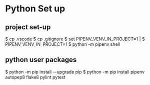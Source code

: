 # Python Set up

## project set-up
$ cp .vscode
$ cp .gitignore
$ set PIPENV_VENV_IN_PROJECT=1  |   $ PIPENV_VENV_IN_PROJECT=1
$ python -m pipenv shell

## python user packages
$ python -m pip install --upgrade pip
$ python -m pip install pipenv autopep8 flake8 pylint pytest